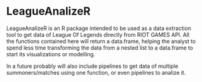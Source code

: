 # LeagueAnalizeR

LeagueAnalizeR is an R package intended to be used as a data extraction tool to get data of League Of Legends directly from RIOT GAMES API. All the functions contained here will return a data.frame, helping the analyst to spend less time transforming the data from a nested list to a data.frame to start its visualizations or modelling. 

In a future probably will also include pipelines to get data of multiple summoners/matches using one function, or even pipelines to analize it.
